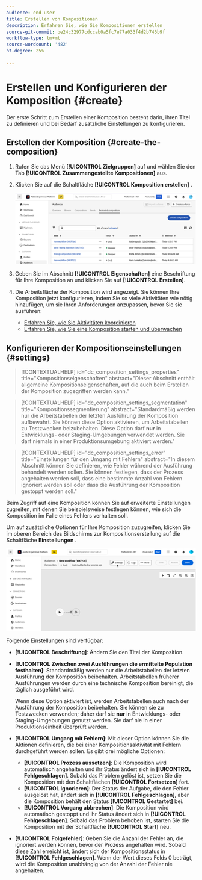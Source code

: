 ```yaml
---
audience: end-user
title: Erstellen von Kompositionen
description: Erfahren Sie, wie Sie Kompositionen erstellen
source-git-commit: be24c32977cdccab0a5fc7e77a033f4d2b746b9f
workflow-type: tm+mt
source-wordcount: '482'
ht-degree: 25%

---
```



# Erstellen und Konfigurieren der Komposition {#create}

Der erste Schritt zum Erstellen einer Komposition besteht darin, ihren Titel zu definieren und bei Bedarf zusätzliche Einstellungen zu konfigurieren.

## Erstellen der Komposition {#create-the-composition}

1. Rufen Sie das Menü **[!UICONTROL Zielgruppen]** auf und wählen Sie den Tab **[!UICONTROL Zusammengestellte Kompositionen]** aus.

1. Klicken Sie auf die Schaltfläche **[!UICONTROL Komposition erstellen]** .

   ![](assets/composition-create.png)

1. Geben Sie im Abschnitt **[!UICONTROL Eigenschaften]** eine Beschriftung für Ihre Komposition an und klicken Sie auf **[!UICONTROL Erstellen]**.

1. Die Arbeitsfläche der Komposition wird angezeigt. Sie können Ihre Komposition jetzt konfigurieren, indem Sie so viele Aktivitäten wie nötig hinzufügen, um sie Ihren Anforderungen anzupassen, bevor Sie sie ausführen:

   * [Erfahren Sie, wie Sie Aktivitäten koordinieren](#action-activities)
   * [Erfahren Sie, wie Sie eine Komposition starten und überwachen](#save)

## Konfigurieren der Kompositionseinstellungen {#settings}

>[!CONTEXTUALHELP]
>id="dc_composition_settings_properties"
>title="Kompositionseigenschaften"
>abstract="Dieser Abschnitt enthält allgemeine Kompositionseigenschaften, auf die auch beim Erstellen der Komposition zugegriffen werden kann."

>[!CONTEXTUALHELP]
>id="dc_composition_settings_segmentation"
>title="Kompositionssegmentierung"
>abstract="Standardmäßig werden nur die Arbeitstabellen der letzten Ausführung der Komposition aufbewahrt. Sie können diese Option aktivieren, um Arbeitstabellen zu Testzwecken beizubehalten. Diese Option darf **nur** in Entwicklungs- oder Staging-Umgebungen verwendet werden. Sie darf niemals in einer Produktionsumgebung aktiviert werden."

>[!CONTEXTUALHELP]
>id="dc_composition_settings_error"
>title="Einstellungen für den Umgang mit Fehlern"
>abstract="In diesem Abschnitt können Sie definieren, wie Fehler während der Ausführung behandelt werden sollen. Sie können festlegen, dass der Prozess angehalten werden soll, dass eine bestimmte Anzahl von Fehlern ignoriert werden soll oder dass die Ausführung der Komposition gestoppt werden soll."

Beim Zugriff auf eine Komposition können Sie auf erweiterte Einstellungen zugreifen, mit denen Sie beispielsweise festlegen können, wie sich die Komposition im Falle eines Fehlers verhalten soll.

Um auf zusätzliche Optionen für Ihre Komposition zuzugreifen, klicken Sie im oberen Bereich des Bildschirms zur Kompositionserstellung auf die Schaltfläche **Einstellungen** .

![](assets/composition-create-settings.png)

Folgende Einstellungen sind verfügbar:

* **[!UICONTROL Beschriftung]**: Ändern Sie den Titel der Komposition.

* **[!UICONTROL Zwischen zwei Ausführungen die ermittelte Population festhalten]**: Standardmäßig werden nur die Arbeitstabellen der letzten Ausführung der Komposition beibehalten. Arbeitstabellen früherer Ausführungen werden durch eine technische Komposition bereinigt, die täglich ausgeführt wird.

  Wenn diese Option aktiviert ist, werden Arbeitstabellen auch nach der Ausführung der Komposition beibehalten. Sie können sie zu Testzwecken verwenden; daher darf sie **nur** in Entwicklungs- oder Staging-Umgebungen genutzt werden. Sie darf nie in einer Produktionseinheit überprüft werden.

* **[!UICONTROL Umgang mit Fehlern]**: Mit dieser Option können Sie die Aktionen definieren, die bei einer Kompositionsaktivität mit Fehlern durchgeführt werden sollen. Es gibt drei mögliche Optionen:

   * **[!UICONTROL Prozess aussetzen]**: Die Komposition wird automatisch angehalten und ihr Status ändert sich in **[!UICONTROL Fehlgeschlagen]**. Sobald das Problem gelöst ist, setzen Sie die Komposition mit den Schaltflächen **[!UICONTROL Fortsetzen]** fort.
   * **[!UICONTROL Ignorieren]**: Der Status der Aufgabe, die den Fehler ausgelöst hat, ändert sich in **[!UICONTROL Fehlgeschlagen]**, aber die Komposition behält den Status **[!UICONTROL Gestartet]** bei.
   * **[!UICONTROL Vorgang abbrechen]**: Die Komposition wird automatisch gestoppt und ihr Status ändert sich in **[!UICONTROL Fehlgeschlagen]**. Sobald das Problem behoben ist, starten Sie die Komposition mit der Schaltfläche **[!UICONTROL Start]** neu.

* **[!UICONTROL Folgefehler]**: Geben Sie die Anzahl der Fehler an, die ignoriert werden können, bevor der Prozess angehalten wird. Sobald diese Zahl erreicht ist, ändert sich der Kompositionsstatus in **[!UICONTROL Fehlgeschlagen]**. Wenn der Wert dieses Felds 0 beträgt, wird die Komposition unabhängig von der Anzahl der Fehler nie angehalten.
